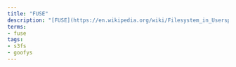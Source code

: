 ```yaml
---
title: "FUSE"
description: "[FUSE](https://en.wikipedia.org/wiki/Filesystem_in_Userspace) stands for Filesystem in Userspace and is an interface that allows developers to implement custom filesystems without requiring complex kernel modules."
terms:
- fuse
tags:
- s3fs
- goofys
---
```

